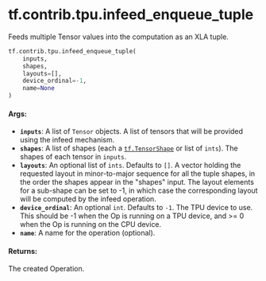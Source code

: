 <div itemscope itemtype="http://developers.google.com/ReferenceObject">
<meta itemprop="name" content="tf.contrib.tpu.infeed_enqueue_tuple" />
<meta itemprop="path" content="Stable" />
</div>

# tf.contrib.tpu.infeed_enqueue_tuple

Feeds multiple Tensor values into the computation as an XLA tuple.

``` python
tf.contrib.tpu.infeed_enqueue_tuple(
    inputs,
    shapes,
    layouts=[],
    device_ordinal=-1,
    name=None
)
```

<!-- Placeholder for "Used in" -->


#### Args:


* <b>`inputs`</b>: A list of `Tensor` objects.
  A list of tensors that will be provided using the infeed mechanism.
* <b>`shapes`</b>: A list of shapes (each a <a href="../../../tf/TensorShape.md"><code>tf.TensorShape</code></a> or list of `ints`).
  The shapes of each tensor in `inputs`.
* <b>`layouts`</b>: An optional list of `ints`. Defaults to `[]`.
  A vector holding the requested layout in minor-to-major sequence for
  all the tuple shapes, in the order the shapes appear in the "shapes" input.
  The layout elements for a sub-shape can be set to -1, in which case the
  corresponding layout will be computed by the infeed operation.
* <b>`device_ordinal`</b>: An optional `int`. Defaults to `-1`.
  The TPU device to use. This should be -1 when the Op
  is running on a TPU device, and >= 0 when the Op is running on the CPU
  device.
* <b>`name`</b>: A name for the operation (optional).


#### Returns:

The created Operation.
